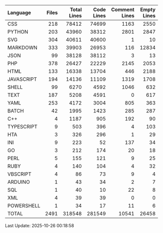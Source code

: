 | Language   |   Files |   Total Lines |   Code Lines |   Comment Lines |   Empty Lines |
|:-----------|--------:|--------------:|-------------:|----------------:|--------------:|
| CSS        |     218 |         78412 |        74699 |            1163 |          2550 |
| PYTHON     |     203 |         43960 |        38312 |            2801 |          2847 |
| SVG        |     304 |         40611 |        40600 |               1 |            10 |
| MARKDOWN   |     333 |         39903 |        26953 |             116 |         12834 |
| JSON       |      99 |         38128 |        38112 |               3 |            13 |
| PHP        |     378 |         26427 |        22229 |            2145 |          2053 |
| HTML       |     133 |         16338 |        13704 |             446 |          2188 |
| JAVASCRIPT |     194 |         14136 |        11109 |            1319 |          1708 |
| SHELL      |      99 |          6270 |         4592 |            1046 |           632 |
| TEXT       |     187 |          5208 |         4591 |               0 |           617 |
| YAML       |     253 |          4172 |         3004 |             805 |           363 |
| BATCH      |      42 |          1995 |         1423 |             285 |           287 |
| C++        |       4 |          1187 |          905 |             192 |            90 |
| TYPESCRIPT |       9 |           503 |          396 |               4 |           103 |
| HTA        |       3 |           326 |          296 |               1 |            29 |
| INI        |       9 |           223 |           52 |             137 |            34 |
| GO         |       3 |           212 |          174 |              20 |            18 |
| PERL       |       5 |           155 |          121 |               9 |            25 |
| RUBY       |       4 |           140 |          104 |               4 |            32 |
| VBSCRIPT   |       4 |            86 |           73 |               9 |             4 |
| ARDUINO    |       1 |            43 |           34 |               2 |             7 |
| SQL        |       1 |            40 |           10 |              22 |             8 |
| XML        |       4 |            39 |           39 |               0 |             0 |
| POWERSHELL |       1 |            34 |           17 |              11 |             6 |
| TOTAL      |    2491 |        318548 |       281549 |           10541 |         26458 |

Last Update: 2025-10-26 00:18:58